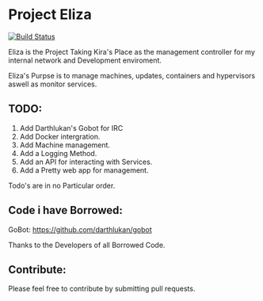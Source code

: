 Project Eliza
=============

[![Build Status](https://drone.io/github.com/thesetkehproject/eliza/status.png)](https://drone.io/github.com/thesetkehproject/eliza/latest)

Eliza is the Project Taking Kira's Place as the management controller for my internal network and Development enviroment.

Eliza's Purpse is to manage machines, updates, containers and hypervisors aswell as monitor services.


TODO:
----

  1. Add Darthlukan's Gobot for IRC
  2. Add Docker intergration.
  4. Add Machine management.
  5. Add a Logging Method.
  6. Add an API for interacting with Services.
  7. Add a Pretty web app for management.

Todo's are in no Particular order.


Code i have Borrowed:
--------------------

GoBot: https://github.com/darthlukan/gobot

Thanks to the Developers of all Borrowed Code.


Contribute:
-----------

Please feel free to contribute by submitting pull requests.
